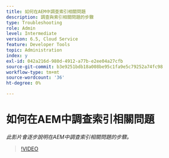 ```yaml
---
title: 如何在AEM中調查索引相關問題
description: 調查與索引相關問題的步驟
type: Troubleshooting
role: Admin
level: Intermediate
version: 6.5, Cloud Service
feature: Developer Tools
topic: Administration
index: y
exl-id: 042a216d-980d-4912-a77b-e2ee04a27cfb
source-git-commit: b3e9251bdb18a008be95c1fa9e5c79252a74fc98
workflow-type: tm+mt
source-wordcount: '36'
ht-degree: 0%

---
```


# 如何在AEM中調查索引相關問題

*此影片會逐步說明在AEM中調查索引相關問題的步驟。*

>[!VIDEO](https://video.tv.adobe.com/v/335465?quality=12&learn=on)
